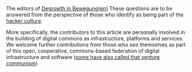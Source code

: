 The editors of [Degrowth in Bewegung(en)](http://www.degrowth.de/de/degrowth-in-bewegungen/) These questions are to be answered from the perspective of those who identify as being part of the [hacker culture](https://en.wikipedia.org/wiki/Hacker_culture).

More specifically, the contributors to this article are personally involved in the building of digital commons as infrastructure, platforms and services. We welcome further contributions from those who see themselves as part of this open, cooperative, commons-based federation of digital infrastructure and software ([some have also called that venture communism](https://twitter.com/MauriOB/status/708687134513885184))

